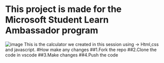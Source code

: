# This project is made for the Microsoft Student Learn Ambassador program
![image](https://user-images.githubusercontent.com/64458111/179396153-d22fd4d9-a7b9-4131-a377-7ca104a73089.png)
This is the calculator we created in this session using -> Html,css and javascript.
#How make any changes 
##1.Fork the repo
##2.Clone the code in vscode 
##3.Make changes 
##4.Push the code 
